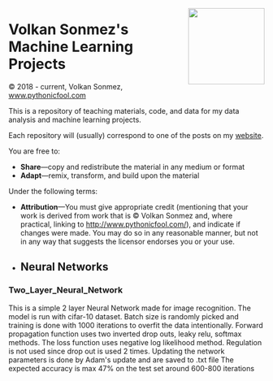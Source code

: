 <p>
  <a href="https://avatars.githubusercontent.com/u/30424551?v=4"><img width="150" align='right' src="https://avatars.githubusercontent.com/u/30424551?v=4"></a>
</p>



# Volkan Sonmez's Machine Learning Projects

© 2018 - current, Volkan Sonmez, www.pythonicfool.com

This is a repository of teaching materials, code, and data for my data analysis and machine learning projects.

Each repository will (usually) correspond to one of the posts on my [website](http://www.pythonicfool.com/).

You are free to:

* **Share**—copy and redistribute the material in any medium or format
* **Adapt**—remix, transform, and build upon the material

Under the following terms:

* **Attribution**—You must give appropriate credit (mentioning that your work is derived from work that is © Volkan Sonmez and, where practical, linking to http://www.pythonicfool.com/), and indicate if changes were made. You may do so in any reasonable manner, but not in any way that suggests the licensor endorses you or your use.

<p>


* ## Neural Networks

### Two_Layer_Neural_Network
This is a simple 2 layer Neural Network made for image recognition. The model is run with cifar-10 dataset.
Batch size is randomly picked and training is done with 1000 iterations to overfit the data intentionally. 
Forward propagation function uses two inverted drop outs, leaky relu, softmax methods. 
The loss function uses negative log likelihood method. Regulation is not used since drop out is used 2 times.
Updating the network parameters is done by Adam's update and are saved to .txt file
The expected accuracy is max 47% on the test set around 600-800 iterations
